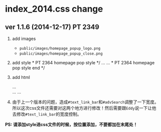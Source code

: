 # index\_2014.css change

## ver 1.1.6 (2014-12-17) PT 2349

1. add images 
	- `public/images/homepage_popup_logo.png`
	- `public/images/homepage_popup_close.png`
2. add style
		\* PT 2364 homepage pop style \*/
		...
		...
		\* PT 2364 homepage pop style end \*/

3. add html
		<div class="middleMain">
		  <div id="homepage-pop">
		  ...
		  </div>
		...
		...
		</div>

4. 由于上一个版本的问题，造成`#text_link_bar`和`#advSearch`调整了一下宽度。所以这次css文件还需要对这两个地方进行修改！然后需要跟`Eddy`说一下让他去修改`#text_link_bar`的宽度控制。

**PS: 请添加style进css文件的时候，按位置添加，不要都加在末尾处！**